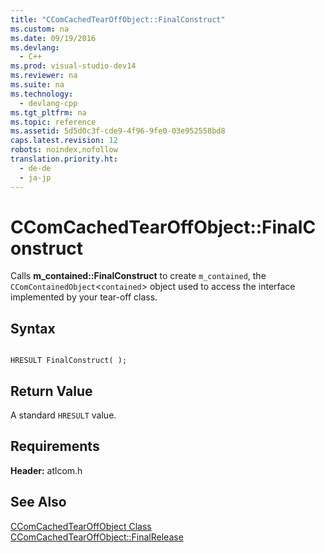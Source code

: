 ```yaml
---
title: "CComCachedTearOffObject::FinalConstruct"
ms.custom: na
ms.date: 09/19/2016
ms.devlang: 
  - C++
ms.prod: visual-studio-dev14
ms.reviewer: na
ms.suite: na
ms.technology: 
  - devlang-cpp
ms.tgt_pltfrm: na
ms.topic: reference
ms.assetid: 5d5d0c3f-cde9-4f96-9fe0-03e952558bd8
caps.latest.revision: 12
robots: noindex,nofollow
translation.priority.ht: 
  - de-de
  - ja-jp
---
```

# CComCachedTearOffObject::FinalConstruct
Calls **m_contained::FinalConstruct** to create `m_contained`, the `CComContainedObject`<`contained`> object used to access the interface implemented by your tear-off class.  
  
## Syntax  
  
```  
  
HRESULT FinalConstruct( );  
```  
  
## Return Value  
 A standard `HRESULT` value.  
  
## Requirements  
 **Header:** atlcom.h  
  
## See Also  
 [CComCachedTearOffObject Class](../vs140/CComCachedTearOffObject-Class.md)   
 [CComCachedTearOffObject::FinalRelease](../vs140/CComCachedTearOffObject--FinalRelease.md)